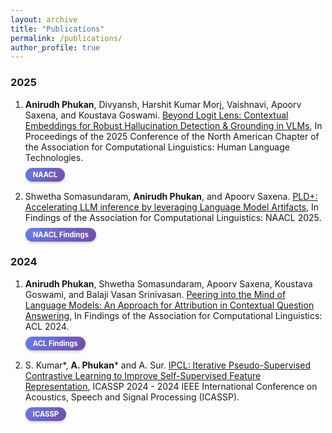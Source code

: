 ```yaml
---
layout: archive
title: "Publications"
permalink: /publications/
author_profile: true
---
```


<style>
.conference-banner {
    display: block;
    background: linear-gradient(135deg, #667eea 0%, #764ba2 100%);
    color: white;
    padding: 4px 12px;
    border-radius: 15px;
    font-size: 0.8em;
    font-weight: bold;
    margin-top: 8px;
    margin-bottom: 15px;
    box-shadow: 0 2px 4px rgba(0,0,0,0.2);
    width: fit-content;
}

</style>

<h3>2025</h3>

<ol>
<li><strong>Anirudh Phukan</strong>, Divyansh, Harshit Kumar Morj, Vaishnavi, Apoorv Saxena, and Koustava Goswami. <a href="https://arxiv.org/abs/2411.19187">Beyond Logit Lens: Contextual Embeddings for Robust Hallucination Detection & Grounding in VLMs</a>, In Proceedings of the 2025 Conference of the North American Chapter of the Association for Computational Linguistics: Human Language Technologies.

<div class="conference-banner">NAACL</div>
</li>

<li>Shwetha Somasundaram, <strong>Anirudh Phukan</strong>, and Apoorv Saxena. <a href="https://arxiv.org/abs/2412.01447">PLD+: Accelerating LLM inference by leveraging Language Model Artifacts</a>, In Findings of the Association for Computational Linguistics: NAACL 2025.

<div class="conference-banner">NAACL Findings</div>
</li>
</ol>

<h3>2024</h3>

<ol>
<li><strong>Anirudh Phukan</strong>, Shwetha Somasundaram, Apoorv Saxena, Koustava Goswami, and Balaji Vasan Srinivasan. <a href="https://aclanthology.org/2024.findings-acl.682/">Peering into the Mind of Language Models: An Approach for Attribution in Contextual Question Answering</a>, In Findings of the Association for Computational Linguistics: ACL 2024.

<div class="conference-banner">ACL Findings</div>
</li>

<li>S. Kumar*, <strong>A. Phukan</strong>* and A. Sur. <a href="https://ieeexplore.ieee.org/abstract/document/10447607">IPCL: Iterative Pseudo-Supervised Contrastive Learning to Improve Self-Supervised Feature Representation</a>, ICASSP 2024 - 2024 IEEE International Conference on Acoustics, Speech and Signal Processing (ICASSP).

<div class="conference-banner">ICASSP</div>
</li>
</ol>
